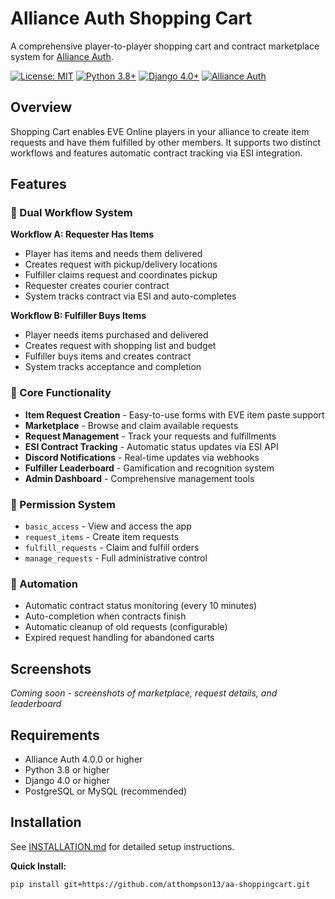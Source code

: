 # Alliance Auth Shopping Cart

A comprehensive player-to-player shopping cart and contract marketplace system for [Alliance Auth](https://gitlab.com/allianceauth/allianceauth).

[![License: MIT](https://img.shields.io/badge/License-MIT-yellow.svg)](https://opensource.org/licenses/MIT)
[![Python 3.8+](https://img.shields.io/badge/python-3.8+-blue.svg)](https://www.python.org/downloads/)
[![Django 4.0+](https://img.shields.io/badge/django-4.0+-green.svg)](https://www.djangoproject.com/)
[![Alliance Auth](https://img.shields.io/badge/allianceauth-4.0+-purple.svg)](https://gitlab.com/allianceauth/allianceauth)

## Overview

Shopping Cart enables EVE Online players in your alliance to create item requests and have them fulfilled by other members. It supports two distinct workflows and features automatic contract tracking via ESI integration.

## Features

### 🛒 Dual Workflow System

**Workflow A: Requester Has Items**
- Player has items and needs them delivered
- Creates request with pickup/delivery locations
- Fulfiller claims request and coordinates pickup
- Requester creates courier contract
- System tracks contract via ESI and auto-completes

**Workflow B: Fulfiller Buys Items**
- Player needs items purchased and delivered
- Creates request with shopping list and budget
- Fulfiller buys items and creates contract
- System tracks acceptance and completion

### 🎯 Core Functionality

- **Item Request Creation** - Easy-to-use forms with EVE item paste support
- **Marketplace** - Browse and claim available requests
- **Request Management** - Track your requests and fulfillments
- **ESI Contract Tracking** - Automatic status updates via ESI API
- **Discord Notifications** - Real-time updates via webhooks
- **Fulfiller Leaderboard** - Gamification and recognition system
- **Admin Dashboard** - Comprehensive management tools

### 🔐 Permission System

- `basic_access` - View and access the app
- `request_items` - Create item requests
- `fulfill_requests` - Claim and fulfill orders
- `manage_requests` - Full administrative control

### 🤖 Automation

- Automatic contract status monitoring (every 10 minutes)
- Auto-completion when contracts finish
- Automatic cleanup of old requests (configurable)
- Expired request handling for abandoned carts

## Screenshots

*Coming soon - screenshots of marketplace, request details, and leaderboard*

## Requirements

- Alliance Auth 4.0.0 or higher
- Python 3.8 or higher
- Django 4.0 or higher
- PostgreSQL or MySQL (recommended)

## Installation

See [INSTALLATION.md](INSTALLATION.md) for detailed setup instructions.

**Quick Install:**
```bash
pip install git+https://github.com/atthompson13/aa-shoppingcart.git

